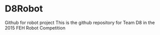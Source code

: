 # D8Robot
Github for robot project
This is the github repository for Team D8 in the 2015 FEH Robot Competition
